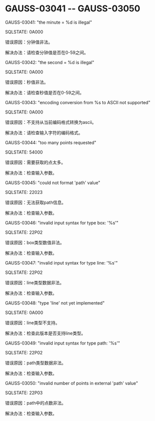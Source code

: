 # GAUSS-03041 -- GAUSS-03050

GAUSS-03041: "the minute = %d is illegal"

SQLSTATE: 0A000

错误原因：分钟值非法。

解决办法：请检查分钟值是否在0-59之间。

GAUSS-03042: "the second = %d is illegal"

SQLSTATE: 0A000

错误原因：秒值非法。

解决办法：请检查秒值是否在0-59之间。

GAUSS-03043: "encoding conversion from %s to ASCII not supported"

SQLSTATE: 0A000

错误原因：不支持从当前编码格式转换为ascii。

解决办法：请检查输入字符的编码格式。

GAUSS-03044: "too many points requested"

SQLSTATE: 54000

错误原因：需要获取的点太多。

解决办法：检查输入参数。

GAUSS-03045: "could not format 'path' value"

SQLSTATE: 22023

错误原因：无法获取path信息。

解决办法：检查输入参数。

GAUSS-03046: "invalid input syntax for type box: '%s'"

SQLSTATE: 22P02

错误原因：box类型数值非法。

解决办法：检查输入参数。

GAUSS-03047: "invalid input syntax for type line: '%s'"

SQLSTATE: 22P02

错误原因：line类型数据非法。

解决办法：检查输入参数。

GAUSS-03048: "type 'line' not yet implemented"

SQLSTATE: 0A000

错误原因：line类型不支持。

解决办法：检查此版本是否支持line类型。

GAUSS-03049: "invalid input syntax for type path: '%s'"

SQLSTATE: 22P02

错误原因：path类型数据非法。

解决办法：检查输入参数。

GAUSS-03050: "invalid number of points in external 'path' value"

SQLSTATE: 22P03

错误原因：path中的点数非法。

解决办法：检查输入参数。
